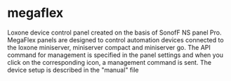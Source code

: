 # megaflex
Loxone device control panel created on the basis of SonofF NS panel Pro.
MegaFlex panels are designed to control automation devices connected to the loxone miniserver, miniserver compact and miniserver go. The API command for management is specified in the panel settings and when you click on the corresponding icon, a management command is sent.
The device setup is described in the "manual" file
